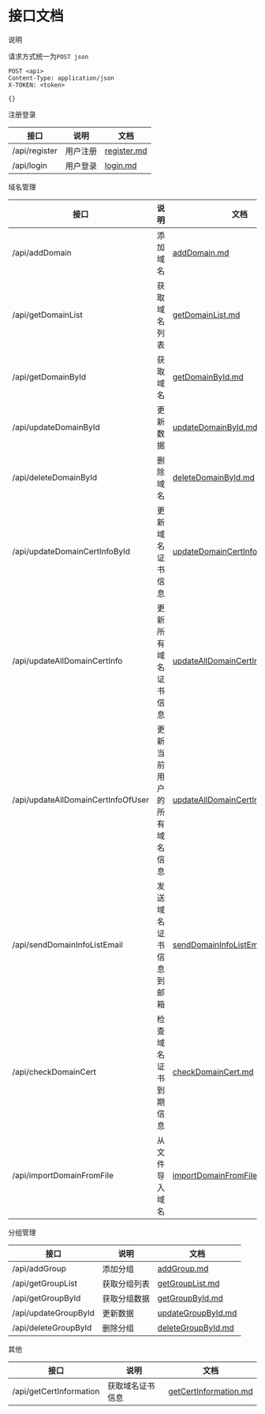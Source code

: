 # 接口文档

说明

请求方式统一为`POST json`

```
POST <api>
Content-Type: application/json
X-TOKEN: <token>

{}
```

注册登录

| 接口 | 说明 | 文档 | 
| - | - | -|  
| /api/register | 用户注册 | [register.md](/doc/auth/register.md) |
| /api/login | 用户登录 | [login.md](/doc/auth/login.md) |

域名管理

| 接口 | 说明 | 文档 | 
| - | - | -|  
| /api/addDomain | 添加域名 | [addDomain.md](/doc/domain/addDomain.md) | 
| /api/getDomainList | 获取域名列表 | [getDomainList.md](/doc/domain/getDomainList.md) | 
| /api/getDomainById | 获取域名 | [getDomainById.md](/doc/domain/getDomainById.md) | 
| /api/updateDomainById | 更新数据 | [updateDomainById.md](/doc/domain/updateDomainById.md) | 
| /api/deleteDomainById | 删除域名 | [deleteDomainById.md](/doc/domain/deleteDomainById.md) |
| /api/updateDomainCertInfoById | 更新域名证书信息 | [updateDomainCertInfoById.md](/doc/domain/updateDomainCertInfoById.md) |
| /api/updateAllDomainCertInfo | 更新所有域名证书信息 | [updateAllDomainCertInfo.md](/doc/domain/updateAllDomainCertInfo.md) |
| /api/updateAllDomainCertInfoOfUser | 更新当前用户的所有域名信息 | [updateAllDomainCertInfoOfUser.md](/doc/domain/updateAllDomainCertInfoOfUser.md) |
| /api/sendDomainInfoListEmail | 发送域名证书信息到邮箱 | [sendDomainInfoListEmail.md](/doc/domain/sendDomainInfoListEmail.md) |
| /api/checkDomainCert | 检查域名证书到期信息 | [checkDomainCert.md](/doc/domain/checkDomainCert.md) |
| /api/importDomainFromFile | 从文件导入域名 | [importDomainFromFile.md](/doc/domain/importDomainFromFile.md) |

分组管理

| 接口 | 说明 | 文档 | 
| - | - | -| 
| /api/addGroup | 添加分组 | [addGroup.md](/doc/group/addGroup.md) | 
| /api/getGroupList | 获取分组列表 | [getGroupList.md](/doc/group/getGroupList.md) | 
| /api/getGroupById | 获取分组数据 | [getGroupById.md](/doc/group/getGroupById.md) | 
| /api/updateGroupById | 更新数据 | [updateGroupById.md](/doc/group/updateGroupById.md) | 
| /api/deleteGroupById | 删除分组 | [deleteGroupById.md](/doc/group/deleteGroupById.md) |

其他

| 接口 | 说明 | 文档 | 
| - | - | -| 
| /api/getCertInformation | 获取域名证书信息 | [getCertInformation.md](/doc/cert/getCertInformation.md) |
 